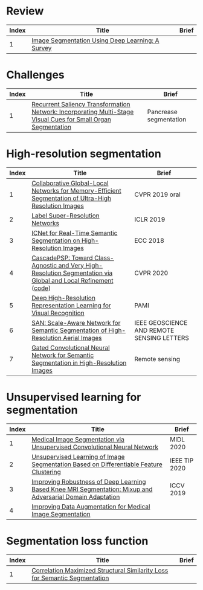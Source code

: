 # Review
|Index|Title|Brief|
|----|----|----|
|1|[Image Segmentation Using Deep Learning: A Survey](https://arxiv.org/pdf/2001.05566.pdf)||

# Challenges
|Index|Title|Brief|
|----|----|----|
|1|[Recurrent Saliency Transformation Network: Incorporating Multi-Stage Visual Cues for Small Organ Segmentation](https://arxiv.org/pdf/1709.04518.pdf)|Pancrease segmentation|

# High-resolution segmentation

|Index|Title|Brief|
|----|----|----|
|1|[Collaborative Global-Local Networks for Memory-Efficient Segmentation of Ultra-High Resolution Images](https://arxiv.org/abs/1905.06368)|CVPR 2019 oral|
|2|[Label Super-Resolution Networks](https://openreview.net/pdf?id=rkxwShA9Ym)|ICLR 2019|
|3|[ICNet for Real-Time Semantic Segmentation on High-Resolution Images](https://hszhao.github.io/papers/eccv18_icnet.pdf)|ECC 2018|
|4|[CascadePSP: Toward Class-Agnostic and Very High-Resolution Segmentation via Global and Local Refinement](http://hkchengad.student.ust.hk/CascadePSP/CascadePSP.pdf) ([code](https://github.com/hkchengrex/CascadePSP))|CVPR 2020|
|5|[Deep High-Resolution Representation Learning for Visual Recognition](https://arxiv.org/pdf/1908.07919.pdf)|PAMI|
|6|[SAN: Scale-Aware Network for Semantic Segmentation of High-Resolution Aerial Images](https://arxiv.org/pdf/1907.03089.pdf)|IEEE GEOSCIENCE AND REMOTE SENSING LETTERS|
|7|[Gated Convolutional Neural Network for Semantic Segmentation in High-Resolution Images](https://www.mdpi.com/2072-4292/9/5/446/htm)|Remote sensing|

# Unsupervised learning for segmentation
|Index|Title|Brief|
|----|----|----|
|1|[Medical Image Segmentation via Unsupervised Convolutional Neural Network](https://arxiv.org/pdf/2001.10155.pdf)|MIDL 2020|
|2|[Unsupervised Learning of Image Segmentation Based on Differentiable Feature Clustering](https://arxiv.org/pdf/2007.09990.pdf)|IEEE TIP 2020|
|3|[Improving Robustness of Deep Learning Based Knee MRI Segmentation: Mixup and Adversarial Domain Adaptation](https://openaccess.thecvf.com/content_ICCVW_2019/papers/VRMI/Panfilov_Improving_Robustness_of_Deep_Learning_Based_Knee_MRI_Segmentation_Mixup_ICCVW_2019_paper.pdf)|ICCV 2019|
|4|[Improving Data Augmentation for Medical Image Segmentation](https://openreview.net/references/pdf?id=B1-9HbnxX)||

# Segmentation loss function
|Index|Title|Brief|
|----|----|----|
|1|[Correlation Maximized Structural Similarity Loss for Semantic Segmentation](https://arxiv.org/pdf/1910.08711.pdf)||



